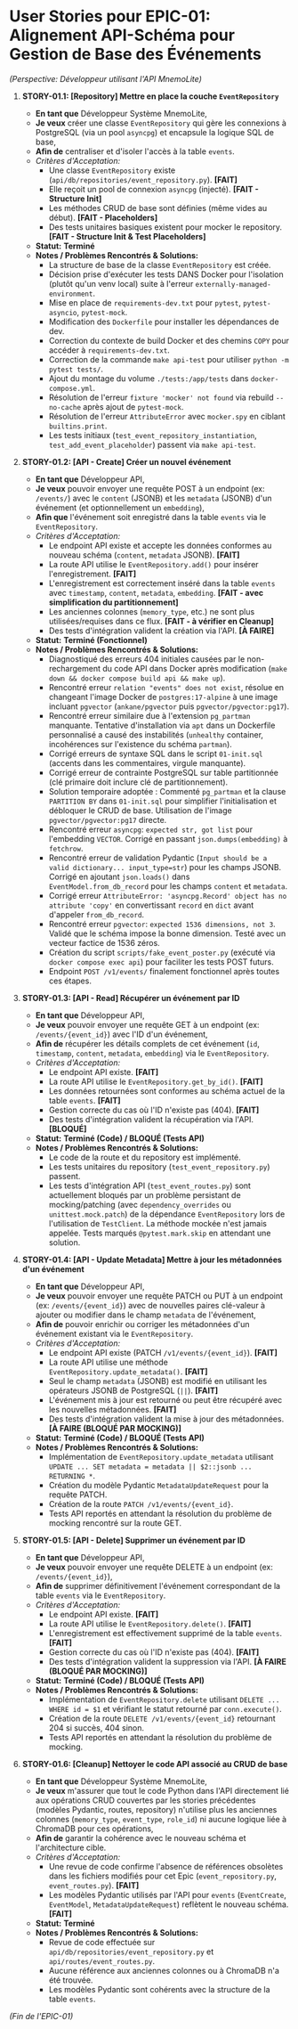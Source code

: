 # User Stories pour EPIC-01: Alignement API-Schéma pour Gestion de Base des Événements

*(Perspective: Développeur utilisant l'API MnemoLite)*

1.  **STORY-01.1: [Repository] Mettre en place la couche `EventRepository`**
    *   **En tant que** Développeur Système MnemoLite,
    *   **Je veux** créer une classe `EventRepository` qui gère les connexions à PostgreSQL (via un pool `asyncpg`) et encapsule la logique SQL de base,
    *   **Afin de** centraliser et d'isoler l'accès à la table `events`.
    *   *Critères d'Acceptation:*
        *   Une classe `EventRepository` existe (`api/db/repositories/event_repository.py`). **[FAIT]**
        *   Elle reçoit un pool de connexion `asyncpg` (injecté). **[FAIT - Structure Init]**
        *   Les méthodes CRUD de base sont définies (même vides au début). **[FAIT - Placeholders]**
        *   Des tests unitaires basiques existent pour mocker le repository. **[FAIT - Structure Init & Test Placeholders]**
    *   **Statut:** **Terminé**
    *   **Notes / Problèmes Rencontrés & Solutions:**
        *   La structure de base de la classe `EventRepository` est créée.
        *   Décision prise d'exécuter les tests DANS Docker pour l'isolation (plutôt qu'un venv local) suite à l'erreur `externally-managed-environment`.
        *   Mise en place de `requirements-dev.txt` pour `pytest`, `pytest-asyncio`, `pytest-mock`.
        *   Modification des `Dockerfile` pour installer les dépendances de dev.
        *   Correction du contexte de build Docker et des chemins `COPY` pour accéder à `requirements-dev.txt`.
        *   Correction de la commande `make api-test` pour utiliser `python -m pytest tests/`.
        *   Ajout du montage du volume `./tests:/app/tests` dans `docker-compose.yml`.
        *   Résolution de l'erreur `fixture 'mocker' not found` via rebuild `--no-cache` après ajout de `pytest-mock`.
        *   Résolution de l'erreur `AttributeError` avec `mocker.spy` en ciblant `builtins.print`.
        *   Les tests initiaux (`test_event_repository_instantiation`, `test_add_event_placeholder`) passent via `make api-test`.

2.  **STORY-01.2: [API - Create] Créer un nouvel événement**
    *   **En tant que** Développeur API,
    *   **Je veux** pouvoir envoyer une requête POST à un endpoint (ex: `/events/`) avec le `content` (JSONB) et les `metadata` (JSONB) d'un événement (et optionnellement un `embedding`),
    *   **Afin que** l'événement soit enregistré dans la table `events` via le `EventRepository`.
    *   *Critères d'Acceptation:*
        *   Le endpoint API existe et accepte les données conformes au nouveau schéma (`content`, `metadata` JSONB). **[FAIT]**
        *   La route API utilise le `EventRepository.add()` pour insérer l'enregistrement. **[FAIT]**
        *   L'enregistrement est correctement inséré dans la table `events` avec `timestamp`, `content`, `metadata`, `embedding`. **[FAIT - avec simplification du partitionnement]**
        *   Les anciennes colonnes (`memory_type`, etc.) ne sont plus utilisées/requises dans ce flux. **[FAIT - à vérifier en Cleanup]**
        *   Des tests d'intégration valident la création via l'API. **[À FAIRE]**
    *   **Statut:** **Terminé (Fonctionnel)**
    *   **Notes / Problèmes Rencontrés & Solutions:**
        *   Diagnostiqué des erreurs 404 initiales causées par le non-rechargement du code API dans Docker après modification (`make down && docker compose build api && make up`).
        *   Rencontré erreur `relation "events" does not exist`, résolue en changeant l'image Docker de `postgres:17-alpine` à une image incluant `pgvector` (`ankane/pgvector` puis `pgvector/pgvector:pg17`).
        *   Rencontré erreur similaire due à l'extension `pg_partman` manquante. Tentative d'installation via `apt` dans un Dockerfile personnalisé a causé des instabilités (`unhealthy` container, incohérences sur l'existence du schéma `partman`).
        *   Corrigé erreurs de syntaxe SQL dans le script `01-init.sql` (accents dans les commentaires, virgule manquante).
        *   Corrigé erreur de contrainte PostgreSQL sur table partitionnée (clé primaire doit inclure clé de partitionnement).
        *   Solution temporaire adoptée : Commenté `pg_partman` et la clause `PARTITION BY` dans `01-init.sql` pour simplifier l'initialisation et débloquer le CRUD de base. Utilisation de l'image `pgvector/pgvector:pg17` directe.
        *   Rencontré erreur `asyncpg`: `expected str, got list` pour l'embedding `VECTOR`. Corrigé en passant `json.dumps(embedding)` à `fetchrow`.
        *   Rencontré erreur de validation Pydantic (`Input should be a valid dictionary... input_type=str`) pour les champs JSONB. Corrigé en ajoutant `json.loads()` dans `EventModel.from_db_record` pour les champs `content` et `metadata`.
        *   Corrigé erreur `AttributeError: 'asyncpg.Record' object has no attribute 'copy'` en convertissant `record` en `dict` avant d'appeler `from_db_record`.
        *   Rencontré erreur `pgvector`: `expected 1536 dimensions, not 3`. Validé que le schéma impose la bonne dimension. Testé avec un vecteur factice de 1536 zéros.
        *   Création du script `scripts/fake_event_poster.py` (exécuté via `docker compose exec api`) pour faciliter les tests POST futurs.
        *   Endpoint `POST /v1/events/` finalement fonctionnel après toutes ces étapes.

3.  **STORY-01.3: [API - Read] Récupérer un événement par ID**
    *   **En tant que** Développeur API,
    *   **Je veux** pouvoir envoyer une requête GET à un endpoint (ex: `/events/{event_id}`) avec l'ID d'un événement,
    *   **Afin de** récupérer les détails complets de cet événement (`id`, `timestamp`, `content`, `metadata`, `embedding`) via le `EventRepository`.
    *   *Critères d'Acceptation:*
        *   Le endpoint API existe. **[FAIT]**
        *   La route API utilise le `EventRepository.get_by_id()`. **[FAIT]**
        *   Les données retournées sont conformes au schéma actuel de la table `events`. **[FAIT]**
        *   Gestion correcte du cas où l'ID n'existe pas (404). **[FAIT]**
        *   Des tests d'intégration valident la récupération via l'API. **[BLOQUÉ]**
    *   **Statut:** **Terminé (Code) / BLOQUÉ (Tests API)**
    *   **Notes / Problèmes Rencontrés & Solutions:**
        *   Le code de la route et du repository est implémenté.
        *   Les tests unitaires du repository (`test_event_repository.py`) passent.
        *   Les tests d'intégration API (`test_event_routes.py`) sont actuellement bloqués par un problème persistant de mocking/patching (avec `dependency_overrides` ou `unittest.mock.patch`) de la dépendance `EventRepository` lors de l'utilisation de `TestClient`. La méthode mockée n'est jamais appelée. Tests marqués `@pytest.mark.skip` en attendant une solution.

4.  **STORY-01.4: [API - Update Metadata] Mettre à jour les métadonnées d'un événement**
    *   **En tant que** Développeur API,
    *   **Je veux** pouvoir envoyer une requête PATCH ou PUT à un endpoint (ex: `/events/{event_id}`) avec de nouvelles paires clé-valeur à ajouter ou modifier dans le champ `metadata` de l'événement,
    *   **Afin de** pouvoir enrichir ou corriger les métadonnées d'un événement existant via le `EventRepository`.
    *   *Critères d'Acceptation:*
        *   Le endpoint API existe (PATCH `/v1/events/{event_id}`). **[FAIT]**
        *   La route API utilise une méthode `EventRepository.update_metadata()`. **[FAIT]**
        *   Seul le champ `metadata` (JSONB) est modifié en utilisant les opérateurs JSONB de PostgreSQL (`||`). **[FAIT]**
        *   L'événement mis à jour est retourné ou peut être récupéré avec les nouvelles métadonnées. **[FAIT]**
        *   Des tests d'intégration valident la mise à jour des métadonnées. **[À FAIRE (BLOQUÉ PAR MOCKING)]**
    *   **Statut:** **Terminé (Code) / BLOQUÉ (Tests API)**
    *   **Notes / Problèmes Rencontrés & Solutions:**
        *   Implémentation de `EventRepository.update_metadata` utilisant `UPDATE ... SET metadata = metadata || $2::jsonb ... RETURNING *`.
        *   Création du modèle Pydantic `MetadataUpdateRequest` pour la requête PATCH.
        *   Création de la route `PATCH /v1/events/{event_id}`.
        *   Tests API reportés en attendant la résolution du problème de mocking rencontré sur la route GET.

5.  **STORY-01.5: [API - Delete] Supprimer un événement par ID**
    *   **En tant que** Développeur API,
    *   **Je veux** pouvoir envoyer une requête DELETE à un endpoint (ex: `/events/{event_id}`),
    *   **Afin de** supprimer définitivement l'événement correspondant de la table `events` via le `EventRepository`.
    *   *Critères d'Acceptation:*
        *   Le endpoint API existe. **[FAIT]**
        *   La route API utilise le `EventRepository.delete()`. **[FAIT]**
        *   L'enregistrement est effectivement supprimé de la table `events`. **[FAIT]**
        *   Gestion correcte du cas où l'ID n'existe pas (404). **[FAIT]**
        *   Des tests d'intégration valident la suppression via l'API. **[À FAIRE (BLOQUÉ PAR MOCKING)]**
    *   **Statut:** **Terminé (Code) / BLOQUÉ (Tests API)**
    *   **Notes / Problèmes Rencontrés & Solutions:**
        *   Implémentation de `EventRepository.delete` utilisant `DELETE ... WHERE id = $1` et vérifiant le statut retourné par `conn.execute()`.
        *   Création de la route `DELETE /v1/events/{event_id}` retournant 204 si succès, 404 sinon.
        *   Tests API reportés en attendant la résolution du problème de mocking.

6.  **STORY-01.6: [Cleanup] Nettoyer le code API associé au CRUD de base**
    *   **En tant que** Développeur Système MnemoLite,
    *   **Je veux** m'assurer que tout le code Python dans l'API directement lié aux opérations CRUD couvertes par les stories précédentes (modèles Pydantic, routes, repository) n'utilise plus les anciennes colonnes (`memory_type`, `event_type`, `role_id`) ni aucune logique liée à ChromaDB pour ces opérations,
    *   **Afin de** garantir la cohérence avec le nouveau schéma et l'architecture cible.
    *   *Critères d'Acceptation:*
        *   Une revue de code confirme l'absence de références obsolètes dans les fichiers modifiés pour cet Epic (`event_repository.py`, `event_routes.py`). **[FAIT]**
        *   Les modèles Pydantic utilisés par l'API pour `events` (`EventCreate`, `EventModel`, `MetadataUpdateRequest`) reflètent le nouveau schéma. **[FAIT]**
    *   **Statut:** **Terminé**
    *   **Notes / Problèmes Rencontrés & Solutions:**
        *   Revue de code effectuée sur `api/db/repositories/event_repository.py` et `api/routes/event_routes.py`.
        *   Aucune référence aux anciennes colonnes ou à ChromaDB n'a été trouvée.
        *   Les modèles Pydantic sont cohérents avec la structure de la table `events`.

*(Fin de l'EPIC-01)* 